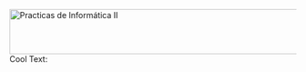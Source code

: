 <a href="https://cooltext.com"><img src="https://images.cooltext.com/5262876.png" width="1024" height="79" alt="Practicas de Informática II" /></a>
<a href="http://cooltext.com" target="_top"><img src="https://cooltext.com/images/ct_pixel.gif" width="80" height="15" alt="Cool Text: Logo and Graphics Generator" border="0" /></a>


